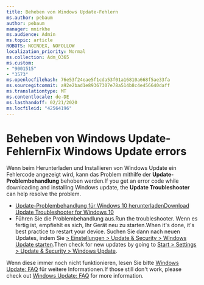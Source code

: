 ```yaml
---
title: Beheben von Windows Update-Fehlern
ms.author: pebaum
author: pebaum
manager: mnirkhe
ms.audience: Admin
ms.topic: article
ROBOTS: NOINDEX, NOFOLLOW
localization_priority: Normal
ms.collection: Adm_O365
ms.custom:
- "9001515"
- "3573"
ms.openlocfilehash: 76e53f24eae5f1cda53f01a16810a668f5ae33fa
ms.sourcegitcommit: a92e2bad1e89367307e78a514b8c4e456640daff
ms.translationtype: MT
ms.contentlocale: de-DE
ms.lasthandoff: 02/21/2020
ms.locfileid: "42564196"
---
```

# <a name="fix-windows-update-errors"></a><span data-ttu-id="e7c54-102">Beheben von Windows Update-Fehlern</span><span class="sxs-lookup"><span data-stu-id="e7c54-102">Fix Windows Update errors</span></span>

<span data-ttu-id="e7c54-103">Wenn beim Herunterladen und Installieren von Windows Update ein Fehlercode angezeigt wird, kann das Problem mithilfe der **Update-Problembehandlung** behoben werden.</span><span class="sxs-lookup"><span data-stu-id="e7c54-103">If you get an error code while downloading and installing Windows update, the **Update Troubleshooter** can help resolve the problem.</span></span>

- [<span data-ttu-id="e7c54-104">Update-Problembehandlung für Windows 10 herunterladen</span><span class="sxs-lookup"><span data-stu-id="e7c54-104">Download Update Troubleshooter for Windows 10</span></span>](https://support.microsoft.com/en-us/help/4027322/windows-update-troubleshooter)
- <span data-ttu-id="e7c54-105">Führen Sie die Problembehandlung aus.</span><span class="sxs-lookup"><span data-stu-id="e7c54-105">Run the troubleshooter.</span></span> <span data-ttu-id="e7c54-106">Wenn es fertig ist, empfiehlt es sich, Ihr Gerät neu zu starten.</span><span class="sxs-lookup"><span data-stu-id="e7c54-106">When it's done, it's best practice to restart your device.</span></span> <span data-ttu-id="e7c54-107">Suchen Sie dann nach neuen Updates, indem Sie [> Einstellungen > Update & Security > Windows Update starten](ms-settings:windowsupdate).</span><span class="sxs-lookup"><span data-stu-id="e7c54-107">Then check for new updates by going to [Start > Settings > Update & Security > Windows Update](ms-settings:windowsupdate).</span></span>

<span data-ttu-id="e7c54-108">Wenn diese immer noch nicht funktionieren, lesen Sie bitte [Windows Update: FAQ](https://support.microsoft.com/help/12373/windows-update-faq) für weitere Informationen.</span><span class="sxs-lookup"><span data-stu-id="e7c54-108">If those still don't work, please check out [Windows Update: FAQ](https://support.microsoft.com/help/12373/windows-update-faq) for more information.</span></span>
